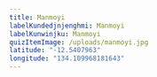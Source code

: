 ```yaml
---
title: Manmoyi
labelKundedjnjenghmi: Manmoyi
labelKunwinjku: Manmoyi
quizItemImage: /uploads/manmoyi.jpg
latitude: "-12.5407963"
longitude: "134.109968181643"
---
```


